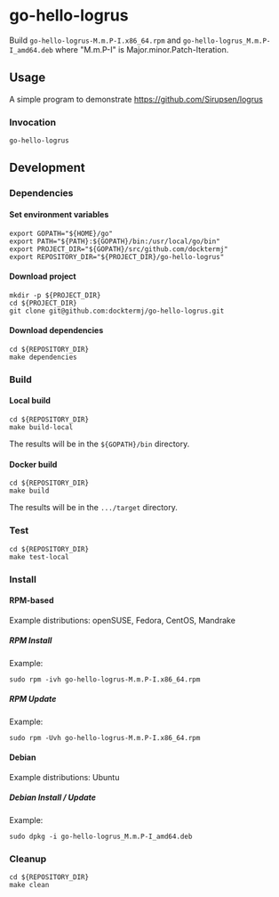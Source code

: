 # go-hello-logrus

Build `go-hello-logrus-M.m.P-I.x86_64.rpm`
and   `go-hello-logrus_M.m.P-I_amd64.deb`
where "M.m.P-I" is Major.minor.Patch-Iteration.

## Usage

A simple program to demonstrate
https://github.com/Sirupsen/logrus

### Invocation

```console
go-hello-logrus
```

## Development

### Dependencies

#### Set environment variables

```console
export GOPATH="${HOME}/go"
export PATH="${PATH}:${GOPATH}/bin:/usr/local/go/bin"
export PROJECT_DIR="${GOPATH}/src/github.com/docktermj"
export REPOSITORY_DIR="${PROJECT_DIR}/go-hello-logrus"
```

#### Download project

```console
mkdir -p ${PROJECT_DIR}
cd ${PROJECT_DIR}
git clone git@github.com:docktermj/go-hello-logrus.git
```

#### Download dependencies

```console
cd ${REPOSITORY_DIR}
make dependencies
```

### Build

#### Local build

```console
cd ${REPOSITORY_DIR}
make build-local
```

The results will be in the `${GOPATH}/bin` directory.

#### Docker build

```console
cd ${REPOSITORY_DIR}
make build
```

The results will be in the `.../target` directory.

### Test

```console
cd ${REPOSITORY_DIR}
make test-local
```

### Install

#### RPM-based

Example distributions: openSUSE, Fedora, CentOS, Mandrake

##### RPM Install

Example:

```console
sudo rpm -ivh go-hello-logrus-M.m.P-I.x86_64.rpm
```

##### RPM Update

Example: 

```console
sudo rpm -Uvh go-hello-logrus-M.m.P-I.x86_64.rpm
```

#### Debian

Example distributions: Ubuntu

##### Debian Install / Update

Example:

```console
sudo dpkg -i go-hello-logrus_M.m.P-I_amd64.deb
```

### Cleanup

```console
cd ${REPOSITORY_DIR}
make clean
```
